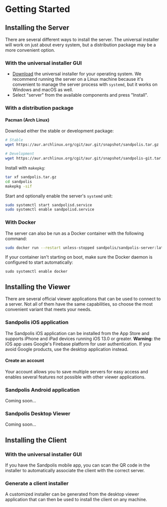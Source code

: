 # Getting Started

## Installing the Server
There are several different ways to install the server. The universal installer will work on just about every system, but a distribution package may be a more convenient option.

### With the universal installer GUI
- <a href="https://sandpolis.com/download" target="_blank">Download</a> the universal installer for your operating system. We recommend running the server on a Linux machine because it's convenient to manage the server process with `systemd`, but it works on Windows and macOS as well.
- Select "server" from the available components and press "Install".

### With a distribution package
#### Pacman (Arch Linux)
Download either the stable or development package:
``` sh
# Stable
wget https://aur.archlinux.org/cgit/aur.git/snapshot/sandpolis.tar.gz

# Development
wget https://aur.archlinux.org/cgit/aur.git/snapshot/sandpolis-git.tar.gz
```

Install with `makepkg`:
``` sh
tar xf sandpolis.tar.gz
cd sandpolis
makepkg -sif
```

Start and optionally enable the server's `systemd` unit:
``` sh
sudo systemctl start sandpolisd.service
sudo systemctl enable sandpolisd.service
```

### With Docker
The server can also be run as a Docker container with the following command:
``` sh
sudo docker run --restart unless-stopped sandpolis/sandpolis-server:latest
```

If your container isn't starting on boot, make sure the Docker daemon is configured to start automatically:
```
sudo systemctl enable docker
```

## Installing the Viewer
There are several official viewer applications that can be used to connect to a server. Not all of them have the same capabilities, so choose the most convenient variant that meets your needs.

### Sandpolis iOS application
The Sandpolis iOS application can be installed from the App Store and supports iPhone and iPad devices running iOS 13.0 or greater. **Warning:** the iOS app uses Google's Firebase platform for user authentication. If you avoid Google products, use the desktop application instead.

#### Create an account
Your account allows you to save multiple servers for easy access and enables several features not possible with other viewer applications.

### Sandpolis Android application
Coming soon...

### Sandpolis Desktop Viewer
Coming soon...

## Installing the Client

### With the universal installer GUI
If you have the Sandpolis mobile app, you can scan the QR code in the installer to automatically associate the client with the correct server.

### Generate a client installer
A customized installer can be generated from the desktop viewer application that can then be used to install the client on any machine.
